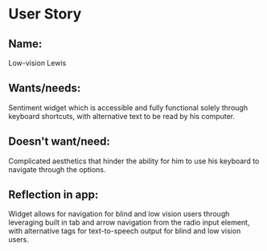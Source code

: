 # User Story

## Name:

Low-vision Lewis

## Wants/needs:

Sentiment widget which is accessible and fully functional solely through keyboard shortcuts, with alternative text to be read by his computer.

## Doesn't want/need:

Complicated aesthetics that hinder the ability for him to use his keyboard to navigate through the options.

## Reflection in app:

Widget allows for navigation for blind and low vision users through leveraging built in tab and arrow navigation from the radio input element, with alternative tags for text-to-speech output for blind and low vision users.
